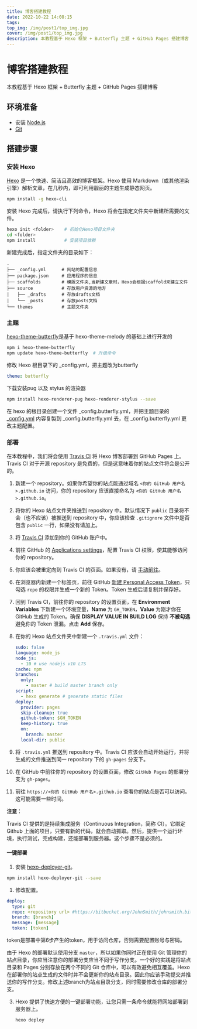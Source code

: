 ```yaml
---
title: 博客搭建教程
date: 2022-10-22 14:08:15
tags:
top_img: /img/post1/top_img.jpg
cover: /img/post1/top_img.jpg
description: 本教程基于 Hexo 框架 + Butterfly 主题 + GitHub Pages 搭建博客
---
```

# 博客搭建教程 

本教程基于 Hexo 框架 + Butterfly 主题 + GitHub Pages 搭建博客

## 环境准备

- 安装 [Node.js](http://nodejs.org/)
- [Git](http://git-scm.com/)

## 搭建步骤

### 安装 Hexo

[Hexo](https://hexo.io/zh-cn/docs/) 是一个快速、简洁且高效的博客框架。Hexo 使用 Markdown（或其他渲染引擎）解析文章，在几秒内，即可利用靓丽的主题生成静态网页。

```bash
npm install -g hexo-cli
```

安装 Hexo 完成后，请执行下列命令，Hexo 将会在指定文件夹中新建所需要的文件。

```bash
hexo init <folder>    # 初始化Hexo项目文件夹
cd <folder>
npm install           # 安装项目依赖
```

新建完成后，指定文件夹的目录如下：

```
.
├── _config.yml      # 网站的配置信息
├── package.json     # 应用程序的信息
├── scaffolds        # 模版文件夹,当新建文章时，Hexo会根据scaffold来建立文件
├── source           # 存放用户资源的地方
|   ├── _drafts      # 存放drafts文档
|   └── _posts       # 存放posts文档
└── themes           # 主题文件夹
```

### 主题

[hexo-theme-butterfly](https://butterfly.js.org/)是基于 hexo-theme-melody 的基础上进行开发的

```bash
npm i hexo-theme-butterfly
npm update hexo-theme-butterfly  # 升级命令
```

修改 Hexo 根目录下的 _config.yml，把主题改为butterfly

```yaml
theme: butterfly
```

 下载安装pug 以及 stylus 的渲染器

```bash
npm install hexo-renderer-pug hexo-renderer-stylus --save
```

在 hexo 的根目录创建一个文件 _config.butterfly.yml，并把主题目录的 [\_config.yml](https://github.com/jerryc127/hexo-theme-butterfly) 内容复製到 _config.butterfly.yml 去，在 _config.butterfly.yml 更改主题配置。

### 部署

在本教程中，我们将会使用 [Travis CI](https://travis-ci.com/) 将 Hexo 博客部署到 GitHub Pages 上。Travis CI 对于开源 repository 是免费的，但是这意味着你的站点文件将会是公开的。

1. 新建一个 repository。如果你希望你的站点能通过域名 `<你的 GitHub 用户名>.github.io` 访问，你的 repository 应该直接命名为 `<你的 GitHub 用户名>.github.io`。

2. 将你的 Hexo 站点文件夹推送到 repository 中。默认情况下 `public` 目录将不会（也不应该）被推送到 repository 中，你应该检查 `.gitignore` 文件中是否包含 `public` 一行，如果没有请加上。

3. 将 [Travis CI](https://github.com/marketplace/travis-ci) 添加到你的 GitHub 账户中。

4. 前往 GitHub 的 [Applications settings](https://github.com/settings/installations)，配置 Travis CI 权限，使其能够访问你的 repository。

5. 你应该会被重定向到 Travis CI 的页面。如果没有，请 [手动前往](https://travis-ci.com/)。

6. 在浏览器内新建一个标签页，前往 GitHub [新建 Personal Access Token](https://github.com/settings/tokens)，只勾选 `repo` 的权限并生成一个新的 Token。Token 生成后请复制并保存好。

7. 回到 Travis CI，前往你的 repository 的设置页面，在 **Environment Variables** 下新建一个环境变量，**Name** 为 `GH_TOKEN`，**Value** 为刚才你在 GitHub 生成的 Token。确保 **DISPLAY VALUE IN BUILD LOG** 保持 **不被勾选** 避免你的 Token 泄漏。点击 **Add** 保存。

8. 在你的 Hexo 站点文件夹中新建一个 `.travis.yml` 文件：

   ```yml
   sudo: false
   language: node_js
   node_js:
     - 10 # use nodejs v10 LTS
   cache: npm
   branches:
     only:
       - master # build master branch only
   script:
     - hexo generate # generate static files
   deploy:
     provider: pages
     skip-cleanup: true
     github-token: $GH_TOKEN
     keep-history: true
     on:
       branch: master
     local-dir: public
   ```

9. 将 `.travis.yml` 推送到 repository 中。Travis CI 应该会自动开始运行，并将生成的文件推送到同一 repository 下的 `gh-pages` 分支下。

10. 在 GitHub 中前往你的 repository 的设置页面，修改 `GitHub Pages` 的部署分支为 `gh-pages`。

11. 前往 `https://<你的 GitHub 用户名>.github.io` 查看你的站点是否可以访问。这可能需要一些时间。

**注意**：

Travis CI 提供的是持续集成服务（Continuous Integration，简称 CI）。它绑定 Github 上面的项目，只要有新的代码，就会自动抓取。然后，提供一个运行环境，执行测试，完成构建，还能部署到服务器。这个步骤不是必须的。

#### 一键部署

1. 安装 [hexo-deployer-git](https://github.com/hexojs/hexo-deployer-git)。

```bash
npm install hexo-deployer-git --save
```

1. 修改配置。

```yml
deploy:
  type: git
  repo: <repository url> #https://bitbucket.org/JohnSmith/johnsmith.bitbucket.io
  branch: [branch]
  message: [message]
  token: [token]
```

token是部署中第6步产生的token，用于访问仓库，否则需要配置账号与密码。

由于 Hexo 的部署默认使用分支 `master`，所以如果你同时正在使用 Git 管理你的站点目录，你应当注意你的部署分支应当不同于写作分支。一个好的实践是将站点目录和 Pages 分别存放在两个不同的 Git 仓库中，可以有效避免相互覆盖。Hexo 在部署你的站点生成的文件时并不会更新你的站点目录。因此你应该手动提交并推送你的写作分支。修改上述branch为站点目录分支，同时需要修改仓库的部署分支。

3. Hexo 提供了快速方便的一键部署功能，让您只需一条命令就能将网站部署到服务器上。

   ```bash
   hexo deploy
   ```

   